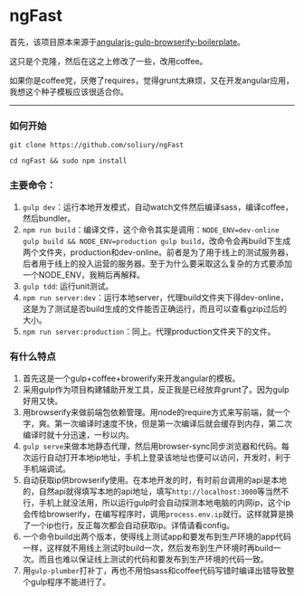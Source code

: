 ngFast
=====================================

首先，该项目原本来源于[angularjs-gulp-browserify-boilerplate](https://github.com/jakemmarsh/angularjs-gulp-browserify-boilerplate)。

这只是个克隆，然后在这之上修改了一些，改用coffee。

如果你是coffee党，厌倦了requires，觉得grunt太麻烦，又在开发angular应用，我想这个种子模板应该很适合你。

---

### 如何开始

```
git clone https://github.com/soliury/ngFast
```

```
cd ngFast && sudo npm install
```

### 主要命令：

1. `gulp dev`：运行本地开发模式，自动watch文件然后编译sass，编译coffee，然后bundler。
2. `npm run build`：编译文件，这个命令其实是调用：`NODE_ENV=dev-online gulp build && NODE_ENV=production gulp build`，改命令会再build下生成两个文件夹，production和dev-online。前者是为了用于线上的测试服务器，后者用于线上的投入运营的服务器。至于为什么要采取这么复杂的方式要添加一个NODE_ENV，我稍后再解释。
3. `gulp tdd`: 运行unit测试。
3. `npm run server:dev`：运行本地server，代理build文件夹下得dev-online，这是为了测试是否build生成的文件能否正确运行，而且可以查看gzip过后的大小。
4. `npm run server:production`：同上。代理production文件夹下的文件。

### 有什么特点

1. 首先这是一个gulp+coffee+browerify来开发angular的模板。
2. 采用gulp作为项目构建辅助开发工具，反正我是已经放弃grunt了。因为gulp好用又快。
3. 用browserify来做前端包依赖管理。用node的require方式来写前端，就一个字，爽。第一次编译时速度不快，但是第一次编译后就会缓存到内存，第二次编译时就十分迅速，一秒以内。
4. `gulp serve`来做本地静态代理，然后用browser-sync同步浏览器和代码。每次运行自动打开本地ip地址，手机上登录该地址也便可以访问，开发时，利于手机端调试。
5. 自动获取ip供browserify使用。在本地开发的时，有时前台调用的api是本地的，自然api就得填写本地的api地址，填写`http://localhost:3000`等当然不行，手机上就没法用，所以运行gulp时会自动探测本地电脑的内网ip，这个ip会传给browserify，在编写程序时，调用`process.env.ip`就行。这样就算是换了一个ip也行，反正每次都会自动获取ip。详情请看config。
6. 一个命令build出两个版本，使得线上测试app和要发布到生产环境的app代码一样，这样就不用线上测试时build一次，然后发布到生产环境时再build一次。而且也难以保证线上测试的代码和要发布到生产环境的代码一致。
7. 用`gulp-plumber`打补丁，再也不用怕sass和coffee代码写错时编译出错导致整个gulp程序不能进行了。



